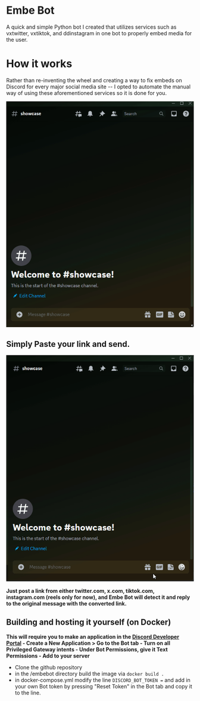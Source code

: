 # Embe Bot
A quick and simple Python bot I created that utilizes services such as vxtwitter, vxtiktok, and ddinstagram in one bot to properly embed media for the user.
# How it works

Rather than re-inventing the wheel and creating a way to fix embeds on Discord for every major social media site -- I opted to automate the manual way of using these aforementioned services so it is done for you.

![](https://github.com/callbacked/embebot/blob/main/assets/manual-embed.gif)

## Simply Paste your link and send.
![](https://github.com/callbacked/embebot/blob/main/assets/embed.gif)

**Just post a link from either twitter.com, x.com, tiktok.com, instagram.com (reels only for now), and Embe Bot will detect it and reply to the original message with the converted link.**


## Building and hosting it yourself (on Docker)

**This will require you to make an application in the [Discord Developer Portal](https://discord.com/developers/applications)
		- Create a New Application > Go to the Bot tab
		- Turn on all Privileged Gateway intents
		- Under Bot Permissions, give it Text Permissions
		-  Add to your server**
        
- Clone the github repository
- in the /embebot directory build the image via ``docker build .``
- in docker-compose.yml modify the line ``DISCORD_BOT_TOKEN =`` and add in your own Bot token by pressing "Reset Token" in the Bot tab and copy it to the line. 


